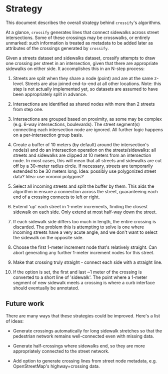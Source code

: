 # Strategy

This document describes the overall strategy behind `crossify`'s algorithms.

At a glance, `crossify` generates lines that connect sidewalks across street
intersections. Some of these crossings may be crosswalks, or entirely unmarked:
such information is treated as metadata to be added later as attributes of
the crossings generated by `crossify`.

Given a streets dataset and sidewalks dataset, crossify attempts to draw one
crossing per street in an intersection, given that there are appropriate
sidewalks on either side. It accomplishes this in an N-step process:

1. Streets are split when they share a node (point) and are at the same
z-level. Streets are also joined end-to-end at all other locations.
Note: this step is not actually implemented yet, so datasets are
assumed to have been appropriately split in advance.

2. Intersections are identified as shared nodes with more than 2 streets from
step one.

3. Intersections are grouped based on proximity, as some may be complex
(e.g. 6-way intersections, boulevards). The street segment(s) connecting each
intersection node are ignored. All further logic happens on a
per-intersection group basis.

4. Create a buffer of 10 meters (by default) around the intersection's node(s)
and do an intersection operation on the streets/sidewalks: all streets and
sidewalks are clipped at 10 meters from an intersection node. In most cases,
this will mean that all streets and sidewalks are cut off by a 30-meter radius
circle. If necessary, streets are temporarily extended to be 30 meters long.
Idea: possibly use polygonized street data?
Idea: use voronoi polygons?

5. Select all incoming streets and split the buffer by them. This aids the
algorithm in ensure a connection across the street, guaranteeing each end of a
crossing connects to left or right.

6. Extend 'up' each street in 1-meter increments, finding the
closest sidewalk on each side. Only extend at most half-way down the street.

7. If each sidewalk side differs too much in length, the entire crossing is
discarded. The problem this is attempting to solve is one where incoming
streets have a very acute angle, and we don't want to select the sidewalk on
the opposite side.

9. Choose the first 1-meter increment node that's relatively straight. Can
abort generating any further 1-meter increment nodes for this street.

9. Make that crossing truly straight - connect each side with a straight line.

10. If the option is set, the first and last ~1 meter of the crossing is
converted to a short line of 'sidewalk'. The point where a 1-meter segment of
new sidewalk meets a crossing is where a curb interface should eventually be
annotated.

## Future work

There are many ways that these strategies could be improved. Here's a list of
ideas:

- Generate crossings automatically for long sidewalk stretches so that the
pedestrian network remains well-connected even with missing data.

- Generate half-crossings where sidewalks end, so they are more appropriately
connected to the street network.

- Add option to generate crossing lines from street node metadata, e.g.
OpenStreetMap's highway=crossing data.
